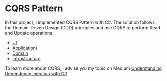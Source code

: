 # CQRS Pattern 

In this project, I implemented CQRS Pattern with C#. The solution follows the Domain-Driven Design (DDD) principles and use CQRS to perform Read and Update operations. 

* [UI](./Factory)
* [Application)](./DependencyInjection)
* [Domain](./DependencyInversion)
* [Infrastructure](./UnityContainer)

To learn more about CQRS, I advise you my topic on Medium
[Understanding Dependency Injection with C#](https://medium.com/@abdelmajid.baco/understanding-dependency-injection-with-c-7da4ad9986e9)
